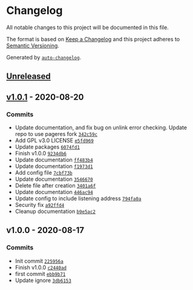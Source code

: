 # Changelog

All notable changes to this project will be documented in this file.

The format is based on [Keep a Changelog](https://keepachangelog.com/en/1.0.0/)
and this project adheres to [Semantic Versioning](https://semver.org/spec/v2.0.0.html).

Generated by [`auto-changelog`](https://github.com/CookPete/auto-changelog).

## [Unreleased](https://github.com/Neutron-Creative/capture/compare/v1.0.1...HEAD)

## [v1.0.1](https://github.com/Neutron-Creative/capture/compare/v1.0.0...v1.0.1) - 2020-08-20

### Commits

- Update documentation, and fix bug on unlink error checking. Update repo to use pageres fork [`342c59c`](https://github.com/Neutron-Creative/capture/commit/342c59c17be6c26892d9628f4bf121a2b554eb87)
- Add GPL v3.0 LICENSE [`e5fd969`](https://github.com/Neutron-Creative/capture/commit/e5fd969a2eb64bf70ba81bfeabf8292350f5f8b1)
- Update packages [`6074fd1`](https://github.com/Neutron-Creative/capture/commit/6074fd179877fe9bebacd06e1648d063195fa222)
- Finish v1.0.0 [`9234db6`](https://github.com/Neutron-Creative/capture/commit/9234db6aee31c331d92494ebc3429813f041ea14)
- Update documentation [`ff483b4`](https://github.com/Neutron-Creative/capture/commit/ff483b44a2f1dae85ddea2f3125c97faa6cb5e8d)
- Update documentation [`f1973d1`](https://github.com/Neutron-Creative/capture/commit/f1973d197aa824f4f6506f0590daff63399787bd)
- Add config file [`7cbf73b`](https://github.com/Neutron-Creative/capture/commit/7cbf73bfa5261fb7fd52acce0b57bbe0eec29301)
- Update documentation [`3546670`](https://github.com/Neutron-Creative/capture/commit/3546670eb4148ba24e350c736d60e5f5c7840aa3)
- Delete file after creation [`3401a6f`](https://github.com/Neutron-Creative/capture/commit/3401a6f5697f2b8a21100cbb65c8a8955d3342e0)
- Update documentation [`446ac94`](https://github.com/Neutron-Creative/capture/commit/446ac94e8e7d97913ff65b4059f15919103529c9)
- Update config to include listening address [`794fa0a`](https://github.com/Neutron-Creative/capture/commit/794fa0ab86f51376b9664abdf23c0a9aae04eadc)
- Security fix [`a92ffd4`](https://github.com/Neutron-Creative/capture/commit/a92ffd411de70ae1bc7d78c64fda343cfb2df17b)
- Cleanup documentation [`b9e5ac2`](https://github.com/Neutron-Creative/capture/commit/b9e5ac2a1ce6f7f056a31a3924c1123652db4eae)

## v1.0.0 - 2020-08-17

### Commits

- Init commit [`225956a`](https://github.com/Neutron-Creative/capture/commit/225956af2083c509ae1290b705da8a50b738d781)
- Finish v1.0.0 [`c2440ad`](https://github.com/Neutron-Creative/capture/commit/c2440ade7aee2ff5effdea4bf58f002b1af74cc7)
- first commit [`ebb9b71`](https://github.com/Neutron-Creative/capture/commit/ebb9b7164f1724b9d1b7ca8f89cbf96ee1b57357)
- Update ignore [`3db6153`](https://github.com/Neutron-Creative/capture/commit/3db6153248aeba9e4d6e7b433b31910da5500fd3)
